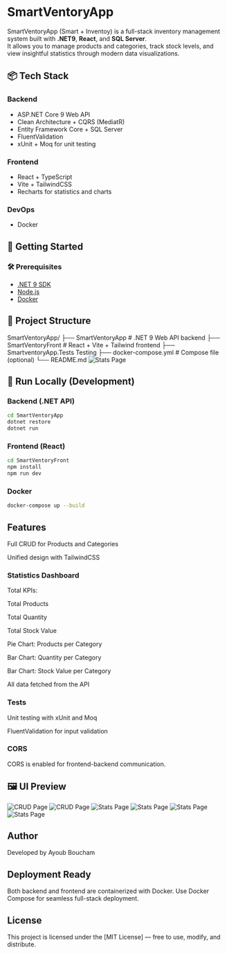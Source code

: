# SmartVentoryApp

SmartVentoryApp (Smart + Inventoy) is a full-stack inventory management system built with **.NET9**, **React**, and **SQL Server**.  
It allows you to manage products and categories, track stock levels, and view insightful statistics through modern data visualizations.

## 📦 Tech Stack

### Backend
- ASP.NET Core 9 Web API
- Clean Architecture + CQRS (MediatR)
- Entity Framework Core + SQL Server
- FluentValidation
- xUnit + Moq for unit testing

### Frontend
- React + TypeScript
- Vite + TailwindCSS
- Recharts for statistics and charts

### DevOps
- Docker

## 🚀 Getting Started

### 🛠️ Prerequisites
- [.NET 9 SDK](https://dotnet.microsoft.com/en-us/download/dotnet/9.0)
- [Node.js](https://nodejs.org/)
- [Docker](https://www.docker.com/)

## 📂 Project Structure

SmartVentoryApp/
├── SmartVentoryApp # .NET 9 Web API backend
├── SmartVentoryFront # React + Vite + Tailwind frontend
├── SmartventoryApp.Tests Testing
├── docker-compose.yml # Compose file (optional)
└── README.md
![Stats Page](./Screenshots/structure.png)

## 🧪 Run Locally (Development)

### Backend (.NET API)
```bash
cd SmartVentoryApp
dotnet restore
dotnet run
```

### Frontend (React)
```bash
cd SmartVentoryFront
npm install
npm run dev
```

### Docker
```bash
docker-compose up --build
```

## Features
Full CRUD for Products and Categories

Unified design with TailwindCSS

### Statistics Dashboard
Total KPIs:

Total Products

Total Quantity

Total Stock Value


Pie Chart: Products per Category

Bar Chart: Quantity per Category

Bar Chart: Stock Value per Category

All data fetched from the API

### Tests
Unit testing with xUnit and Moq

FluentValidation for input validation

### CORS
CORS is enabled for frontend-backend communication.

## 🖼️ UI Preview
![CRUD Page](./Screenshots/list_product.png)
![CRUD Page](./Screenshots/edit_product.png)
![Stats Page](./Screenshots/dash4.png)
![Stats Page](./Screenshots/dash3.png)
![Stats Page](./Screenshots/dash2.png)
![Stats Page](./Screenshots/dash1.png)
## Author
Developed by Ayoub Boucham 

## Deployment Ready
Both backend and frontend are containerized with Docker.
Use Docker Compose for seamless full-stack deployment.

## License

This project is licensed under the [MIT License] — free to use, modify, and distribute.
